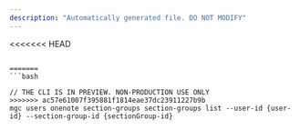 ```yaml
---
description: "Automatically generated file. DO NOT MODIFY"
---
```


<<<<<<< HEAD
```cli

=======
```bash

// THE CLI IS IN PREVIEW. NON-PRODUCTION USE ONLY
>>>>>>> ac57e61007f395881f1814eae37dc23911227b9b
mgc users onenote section-groups section-groups list --user-id {user-id} --section-group-id {sectionGroup-id}

```